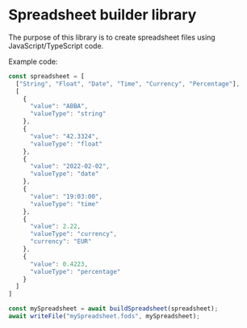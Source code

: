 # Spreadsheet builder library

The purpose of this library is to create spreadsheet files using JavaScript/TypeScript code.

Example code:

```typescript
const spreadsheet = [
  ["String", "Float", "Date", "Time", "Currency", "Percentage"],
  [
    {
      "value": "ABBA",
      "valueType": "string"
    },
    {
      "value": "42.3324",
      "valueType": "float"
    },
    {
      "value": "2022-02-02",
      "valueType": "date"
    },
    {
      "value": "19:03:00",
      "valueType": "time"
    },
    {
      "value": 2.22,
      "valueType": "currency",
      "currency": "EUR"
    },
    {
      "value": 0.4223,
      "valueType": "percentage"
    }
  ]
]

const mySpreadsheet = await buildSpreadsheet(spreadsheet);
await writeFile("mySpreadsheet.fods", mySpreadsheet);
```